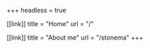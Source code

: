 +++
headless = true

[[link]]
title = "Home"
url = "/"

[[link]]
title = "About me"
url = "/stonema"
+++
